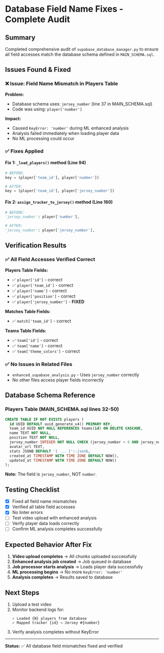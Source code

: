 # Database Field Name Fixes - Complete Audit

## Summary
Completed comprehensive audit of `supabase_database_manager.py` to ensure all field accesses match the database schema defined in `MAIN_SCHEMA.sql`.

## Issues Found & Fixed

### ❌ **Issue: Field Name Mismatch in Players Table**

**Problem:**
- Database schema uses: `jersey_number` (line 37 in MAIN_SCHEMA.sql)
- Code was using: `player['number']`

**Impact:**
- Caused `KeyError: 'number'` during ML enhanced analysis
- Analysis failed immediately when loading player data
- No ML processing could occur

### ✅ **Fixes Applied**

#### Fix 1: `_load_players()` method (Line 94)
```python
# BEFORE:
key = (player['team_id'], player['number'])

# AFTER:
key = (player['team_id'], player['jersey_number'])
```

#### Fix 2: `assign_tracker_to_jersey()` method (Line 160)
```python
# BEFORE:
'jersey_number': player['number'],

# AFTER:
'jersey_number': player['jersey_number'],
```

## Verification Results

### ✅ All Field Accesses Verified Correct

**Players Table Fields:**
- ✅ `player['id']` - correct
- ✅ `player['team_id']` - correct
- ✅ `player['name']` - correct
- ✅ `player['position']` - correct
- ✅ `player['jersey_number']` - **FIXED**

**Matches Table Fields:**
- ✅ `match['team_id']` - correct

**Teams Table Fields:**
- ✅ `team['id']` - correct
- ✅ `team['name']` - correct
- ✅ `team['theme_colors']` - correct

### ✅ No Issues in Related Files
- `enhanced_supabase_analysis.py` - Uses `jersey_number` correctly
- No other files access player fields incorrectly

## Database Schema Reference

### Players Table (MAIN_SCHEMA.sql lines 32-50)
```sql
CREATE TABLE IF NOT EXISTS players (
  id UUID DEFAULT uuid_generate_v4() PRIMARY KEY,
  team_id UUID NOT NULL REFERENCES teams(id) ON DELETE CASCADE,
  name TEXT NOT NULL,
  position TEXT NOT NULL,
  jersey_number INTEGER NOT NULL CHECK (jersey_number > 0 AND jersey_number <= 99),
  avatar_url TEXT,
  stats JSONB DEFAULT '{ ... }'::jsonb,
  created_at TIMESTAMP WITH TIME ZONE DEFAULT NOW(),
  updated_at TIMESTAMP WITH TIME ZONE DEFAULT NOW()
);
```

**Note:** The field is `jersey_number`, NOT `number`.

## Testing Checklist

- [x] Fixed all field name mismatches
- [x] Verified all table field accesses
- [x] No linter errors
- [ ] Test video upload with enhanced analysis
- [ ] Verify player data loads correctly
- [ ] Confirm ML analysis completes successfully

## Expected Behavior After Fix

1. **Video upload completes** → All chunks uploaded successfully
2. **Enhanced analysis job created** → Job queued in database
3. **Job processor starts analysis** → Loads player data successfully
4. **ML processing begins** → No more `KeyError: 'number'`
5. **Analysis completes** → Results saved to database

## Next Steps

1. Upload a test video
2. Monitor backend logs for:
   ```
   ✓ Loaded {N} players from database
   ✓ Mapped tracker {id} → Jersey #{number}
   ```
3. Verify analysis completes without KeyError

---

**Status:** ✅ All database field mismatches fixed and verified
